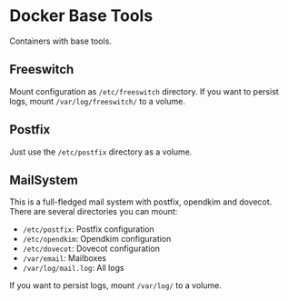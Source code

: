 # Docker Base Tools

Containers with base tools.

## Freeswitch

Mount configuration as `/etc/freeswitch` directory. If you want to persist logs, mount `/var/log/freeswitch/` to a volume.

## Postfix

Just use the `/etc/postfix` directory as a volume.

## MailSystem

This is a full-fledged mail system with postfix, opendkim and dovecot. There are several directories you can mount:

- `/etc/postfix`: Postfix configuration
- `/etc/opendkim`: Opendkim configuration
- `/etc/dovecot`: Dovecot configuration
- `/var/email`: Mailboxes
- `/var/log/mail.log`: All logs

If you want to persist logs, mount `/var/log/` to a volume.